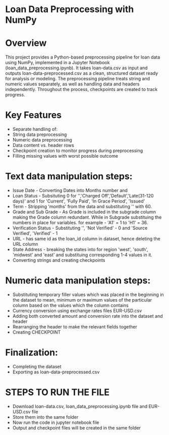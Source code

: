 # Loan Data Preprocessing with NumPy

# Overview

This project provides a Python-based preprocessing pipeline for loan data using NumPy, implemented in a Jupyter Notebook (loan_data_preprocessing.ipynb).
It takes loan-data.csv as input and outputs loan-data-preprocessed.csv as a clean, structured dataset ready for analysis or modeling.
The preprocessing pipeline treats string and numeric values separately, as well as handling data and headers independently. Throughout the process, checkpoints are created to track progress.

# Key Features
- Separate handling of:
- String data preprocessing
- Numeric data preprocessing
- Data content vs. header rows
- Checkpoint creation to monitor progress during preprocessing
- Filling missing values with worst possible outcome
 
# Text data manipulation steps:
- Issue Date - Converting Dates into Months number and 
- Loan Status - Subsituting 0 for '','Charged Off','Default','Late(31-120 days)' and 1 for 'Current', 'Fully Paid', 'In Grace Period', 'Issued'
- Term - Stripping 'months' from the data and substituting '' with 60.
- Grade and Sub Grade - As Grade is included in the subgrade column making the Grade column redundant. While in Subgrade substituing the numbers
    in place for variables. for example - 'A1' = 1 to 'H1' = 36. 
- Verification Status - Substituting '', 'Not Verified' - 0 and 'Source Verified', 'Verified' - 1
- URL - has same id as the loan_id column in dataset, hence deleting the URL column
- State Address - breaking the states into for region 'west', 'south', 'midwest' and 'east' and substituing corresponding 1-4 values in it.
- Converting strings and creating checkpoints

# Numeric data manipulation steps:
- Substituting temporary filler values which was placed in the beginning in the dataset to mean, minimum or maximum values of the particular column based on the values which the column contains
- Currency conversion using exchange rates files EUR-USD.csv
- Adding both converted amount and conversion rate into the dataset and header
- Rearranging the header to make the relevant fields together
- Creating CHECKPOINT

# Finalization:
- Completing the dataset
- Exporting as loan-data-preprocessed.csv

# STEPS TO RUN THE FILE
- Download loan-data.csv, loan_data_preprocessing.ipynb file and EUR-USD.csv file 
- Store them into the same folder 
- Now run the code in jupyter notebook file 
- Output and checkpoint files will be created in the same folder
